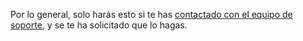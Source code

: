 Por lo general, solo harás esto si te has [contactado con el equipo de soporte](https://support.github.com/), y se te ha solicitado que lo hagas.
